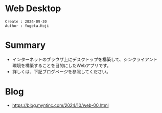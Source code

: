 Web Desktop
===
```
Create : 2024-09-30
Author : Yugeta.Koji
```

# Summary
- インターネットのブラウザ上にデスクトップを構築して、シンクライアント環境を構築することを目的にしたWebアプリです。
- 詳しくは、下記ブログページを参照してください。

# Blog
- https://blog.myntinc.com/2024/10/web-00.html
